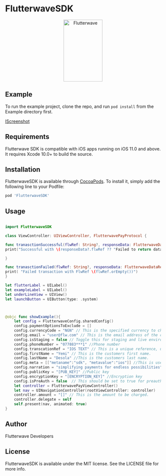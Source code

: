 # FlutterwaveSDK

<p align="center">
    <img title="Flutterwave" height="200" src="https://flutterwave.com/images/logo-colored.svg" width="50%"/>
</p>

## Example

To run the example project, clone the repo, and run `pod install` from the Example directory first.

[IScreenshot](https://i.imgur.com/NTj6IpL.png)

## Requirements
Flutterwave SDK is compatible with iOS apps running on iOS 11.0 and above. It requires Xcode 10.0+ to build the source.


## Installation

FlutterwaveSDK is available through [CocoaPods](https://cocoapods.org). To install
it, simply add the following line to your Podfile:

```ruby
pod 'FlutterwaveSDK'
```

## Usage

```swift

import FlutterwaveSDK

class ViewController: UIViewController, FlutterwavePayProtocol {

func tranasctionSuccessful(flwRef: String?, responseData: FlutterwaveDataResponse?) {
print("Successful with \(responseData?.flwRef ?? "Failed to return data")")

}

func tranasctionFailed(flwRef: String?, responseData: FlutterwaveDataResponse?) {
print( "Failed transaction with FlwRef \(flwRef.orEmpty())")
}

let flutterLabel = UILabel()
let exampleLabel = UILabel()
let underLineView = UIView()
let launchButton = UIButton(type: .system)



@objc func showExample(){
    let config = FlutterwaveConfig.sharedConfig()
    config.paymentOptionsToExclude = []
    config.currencyCode = "NGN" // This is the specified currency to charge in.
    config.email = "user@flw.com" // This is the email address of the customer
    config.isStaging = false // Toggle this for staging and live environment
    config.phoneNumber = "077883***1" //Phone number
    config.transcationRef = "IOS TEXT" // This is a unique reference, unique to the particular transaction being carried out. It is generated when it is not provided by the merchant for every transaction.
    config.firstName = "Yemi" // This is the customers first name.
    config.lastName = "Desola" //This is the customers last name.
    config.meta = [["metaname":"sdk", "metavalue":"ios"]] //This is used to include additional payment information
    config.narration = "simplifying payments for endless possibilities"
    config.publicKey = "[PUB_KEY]" //Public key
    config.encryptionKey = "[ENCRYPTION_KEY]" //Encryption key
    config.isPreAuth = false  // This should be set to true for preauthoize card transactions
    let controller = FlutterwavePayViewController()
    let nav = UINavigationController(rootViewController: controller)
    controller.amount = "[]" // This is the amount to be charged.
    controller.delegate = self
    self.present(nav, animated: true)
}

```

## Author

Flutterwave Developers

## License

FlutterwaveSDK is available under the MIT license. See the LICENSE file for more info.
